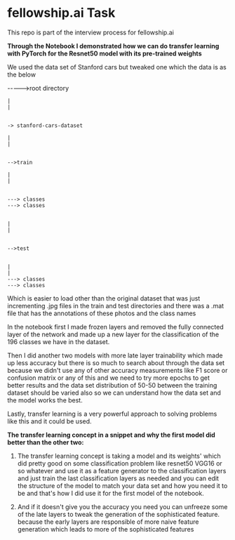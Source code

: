 # fellowship.ai Task
This repo is part of the interview process for fellowship.ai

**Through the Notebook I demonstrated how we can do transfer learning with PyTorch for the Resnet50 model with its pre-trained weights**

We used the data set of Stanford cars but tweaked one which the data is as the below 

----->root directory
    
    
    |
    |
    
    
    -> stanford-cars-dataset
    
    |
    |
    
    
    -->train
    
    |
    |
    
    
    ---> classes
    ---> classes
    
    
    |
    |
    
    
    -->test
    
    
    |
    |
    ---> classes
    ---> classes
 
 Which is easier to load other than the original dataset that was just incrementing .jpg files in the train and test directories and there was a .mat file that has the annotations of these photos and the class names
 
 In the notebook first I made frozen layers and removed the fully connected layer of the network and made up a new layer for the classification of the 196 classes we have in the dataset.
 
 Then I did another two models with more late layer trainability which made up less accuracy but there is so much to search about through the data set because we didn't use any of other accuracy measurements like F1  score or confusion matrix or any of this and we need to try more epochs to get better results and the data set distribution of 50-50 between the training dataset should be varied also so we can understand how the data set and the model works the best.
 
 Lastly, transfer learning is a very powerful approach to solving problems like this and it could be used.
 
 **The transfer learning concept in a snippet and why the first model did better than the other two:**
  
1. The transfer learning concept is taking a model and its weights' which did pretty good on some classification problem like resnet50 VGG16 or so whatever and use it as a feature generator to the classification layers and just train the last classification layers as needed and you can edit the structure of the model to match your data set and how you need it to be and that's how I did use it for the first model of the notebook.
  
2. And if it doesn't give you the accuracy you need you can unfreeze some of the late layers to tweak the generation of the sophisticated feature.
  because the early layers are responsible of more naive feature generation which leads to more of the sophisticated features
